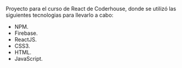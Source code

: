 Proyecto para el curso de React de Coderhouse, donde se utilizó las siguientes tecnologias para llevarlo a cabo:

- NPM.
- Firebase.
- ReactJS.
- CSS3.
- HTML.
- JavaScript.
